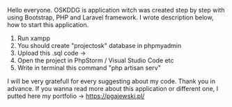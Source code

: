 Hello everyone. OSKDDG is application witch was created step by step with using Bootstrap, PHP and Laravel framework. I wrote description below, how to start this application.

1. Run xampp
2. You should create "projectosk" database in phpmyadmin
3. Upload this .sql code -> 
4. Open the project in PhpStorm / Visual Studio Code etc
5. Write in terminal this command "php artisan serv"

I will be very gratefull for every suggesting about my code. Thank you in advance.
If you wanna read more about this application or different one, I putted here my portfolio -> https://pgajewski.pl/

